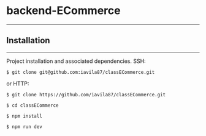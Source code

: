 # backend-ECommerce
***
## Installation
***
Project installation and associated dependencies. 
SSH:
```
$ git clone git@github.com:iavila87/classECommerce.git 
```
or HTTP:
```
$ git clone https://github.com/iavila87/classECommerce.git
```
```
$ cd classECommerce
```
```
$ npm install
```
```
$ npm run dev
```